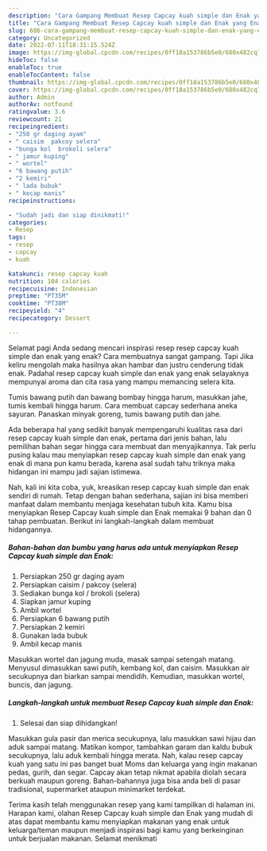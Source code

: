 ```yaml
---
description: "Cara Gampang Membuat Resep Capcay kuah simple dan Enak yang Enak Banget"
title: "Cara Gampang Membuat Resep Capcay kuah simple dan Enak yang Enak Banget"
slug: 686-cara-gampang-membuat-resep-capcay-kuah-simple-dan-enak-yang-enak-banget
category: Uncategorized
date: 2022-07-11T18:31:15.524Z
image: https://img-global.cpcdn.com/recipes/0ff18a153786b5e0/680x482cq70/resep-capcay-kuah-simple-dan-enak-foto-resep-utama.jpg
hideToc: false
enableToc: true
enableTocContent: false
thumbnail: https://img-global.cpcdn.com/recipes/0ff18a153786b5e0/680x482cq70/resep-capcay-kuah-simple-dan-enak-foto-resep-utama.jpg
cover: https://img-global.cpcdn.com/recipes/0ff18a153786b5e0/680x482cq70/resep-capcay-kuah-simple-dan-enak-foto-resep-utama.jpg
author: Admin
authorAv: notfound
ratingvalue: 3.6
reviewcount: 21
recipeingredient:
- "250 gr daging ayam"
- " caisim  pakcoy selera"
- "bunga kol  brokoli selera"
- " jamur kuping"
- " wortel"
- "6 bawang putih"
- "2 kemiri"
- " lada bubuk"
- " kecap manis"
recipeinstructions:

- "Sudah jadi dan siap dinikmati!"
categories:
- Resep
tags:
- resep
- capcay
- kuah

katakunci: resep capcay kuah 
nutrition: 104 calories
recipecuisine: Indonesian
preptime: "PT35M"
cooktime: "PT38M"
recipeyield: "4"
recipecategory: Dessert

---
```



Selamat pagi Anda sedang mencari inspirasi resep resep capcay kuah simple dan enak yang enak? Cara membuatnya sangat gampang. Tapi Jika keliru mengolah maka hasilnya akan hambar dan justru cenderung tidak enak. Padahal resep capcay kuah simple dan enak yang enak selayaknya mempunyai aroma dan cita rasa yang mampu memancing selera kita.


Tumis bawang putih dan bawang bombay hingga harum, masukkan jahe, tumis kembali hingga harum. Cara membuat capcay sederhana aneka sayuran. Panaskan minyak goreng, tumis bawang putih dan jahe.

Ada beberapa hal yang sedikit banyak mempengaruhi kualitas rasa dari resep capcay kuah simple dan enak, pertama dari jenis bahan, lalu pemilihan bahan segar hingga cara membuat dan menyajikannya. Tak perlu pusing kalau mau menyiapkan resep capcay kuah simple dan enak yang enak di mana pun kamu berada, karena asal sudah tahu triknya maka hidangan ini mampu jadi sajian istimewa.


Nah, kali ini kita coba, yuk, kreasikan resep capcay kuah simple dan enak sendiri di rumah. Tetap dengan bahan sederhana, sajian ini bisa memberi manfaat dalam membantu menjaga kesehatan tubuh kita. Kamu bisa menyiapkan Resep Capcay kuah simple dan Enak memakai 9 bahan dan 0 tahap pembuatan. Berikut ini langkah-langkah dalam membuat hidangannya.

<!--inarticleads1-->

##### Bahan-bahan dan bumbu yang harus ada untuk menyiapkan Resep Capcay kuah simple dan Enak:

1. Persiapkan 250 gr daging ayam
1. Persiapkan  caisim / pakcoy (selera)
1. Sediakan bunga kol / brokoli (selera)
1. Siapkan  jamur kuping
1. Ambil  wortel
1. Persiapkan 6 bawang putih
1. Persiapkan 2 kemiri
1. Gunakan  lada bubuk
1. Ambil  kecap manis


Masukkan wortel dan jagung muda, masak sampai setengah matang. Menyusul dimasukkan sawi putih, kembang kol, dan caisim. Masukkan air secukupnya dan biarkan sampai mendidih. Kemudian, masukkan wortel, buncis, dan jagung. 

<!--inarticleads2-->

##### Langkah-langkah untuk membuat Resep Capcay kuah simple dan Enak:


1. Selesai dan siap dihidangkan!

Masukkan gula pasir dan merica secukupnya, lalu masukkan sawi hijau dan aduk sampai matang. Matikan kompor, tambahkan garam dan kaldu bubuk secukupnya, lalu aduk kembali hingga merata. Nah, kalau resep capcay kuah yang satu ini pas banget buat Moms dan keluarga yang ingin makanan pedas, gurih, dan segar. Capcay akan tetap nikmat apabila diolah secara berkuah maupun goreng. Bahan-bahannya juga bisa anda beli di pasar tradisional, supermarket ataupun minimarket terdekat. 

Terima kasih telah menggunakan resep yang kami tampilkan di halaman ini. Harapan kami, olahan Resep Capcay kuah simple dan Enak yang mudah di atas dapat membantu kamu menyiapkan makanan yang enak untuk keluarga/teman maupun menjadi inspirasi bagi kamu yang berkeinginan untuk berjualan makanan. Selamat menikmati
